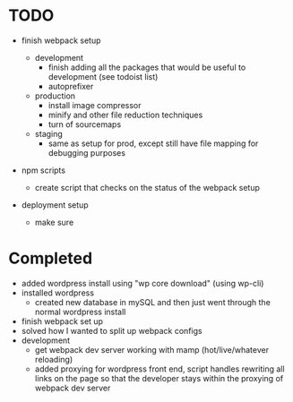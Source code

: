 # TODO
- finish webpack setup
  - development
    - finish adding all the packages that would be useful to development (see todoist list)
    - autoprefixer
  - production
    - install image compressor
    - minify and other file reduction techniques
    - turn of sourcemaps
  - staging
    - same as setup for prod, except still have file mapping for debugging purposes
- npm scripts
  - create script that checks on the status of the webpack setup

- deployment setup
  - make sure



# Completed
- added wordpress install using "wp core download" (using wp-cli)
- installed wordpress
  - created new database in mySQL and then just went through the normal wordpress install
- finish webpack set up
- solved how I wanted to split up webpack configs
- development
  - get webpack dev server working with mamp (hot/live/whatever reloading)
  - added proxying for wordpress front end, script handles rewriting all links on the page so that
    the developer stays within the proxying of webpack dev server
